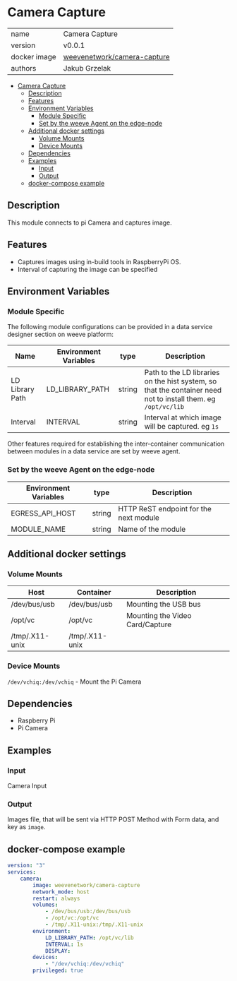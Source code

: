 # Camera Capture

|              |                                                                                     |
| ------------ | ----------------------------------------------------------------------------------- |
| name         | Camera Capture                                                                      |
| version      | v0.0.1                                                                              |
| docker image | [weevenetwork/camera-capture](https://hub.docker.com/r/weevenetwork/camera-capture) |
| authors      | Jakub Grzelak                                                                       |

- [Camera Capture](#camera-capture)
  - [Description](#description)
  - [Features](#features)
  - [Environment Variables](#environment-variables)
    - [Module Specific](#module-specific)
    - [Set by the weeve Agent on the edge-node](#set-by-the-weeve-agent-on-the-edge-node)
  - [Additional docker settings](#additional-docker-settings)
    - [Volume Mounts](#volume-mounts)
    - [Device Mounts](#device-mounts)
  - [Dependencies](#dependencies)
  - [Examples](#examples)
    - [Input](#input)
    - [Output](#output)
  - [docker-compose example](#docker-compose-example)

## Description

This module connects to pi Camera and captures image.

## Features

- Captures images using in-build tools in RaspberryPi OS.
- Interval of capturing the image can be specified

## Environment Variables

### Module Specific

The following module configurations can be provided in a data service designer section on weeve platform:

| Name            | Environment Variables | type   | Description                                                                                                   |
| --------------- | --------------------- | ------ | ------------------------------------------------------------------------------------------------------------- |
| LD Library Path | LD_LIBRARY_PATH       | string | Path to the LD libraries on the hist system, so that the container need not to install them. eg `/opt/vc/lib` |
| Interval        | INTERVAL              | string | Interval at which image will be captured. eg `1s`                                                             |


Other features required for establishing the inter-container communication between modules in a data service are set by weeve agent.

### Set by the weeve Agent on the edge-node

| Environment Variables | type   | Description                            |
| --------------------- | ------ | -------------------------------------- |
| EGRESS_API_HOST       | string | HTTP ReST endpoint for the next module |
| MODULE_NAME           | string | Name of the module                     |


## Additional docker settings
### Volume Mounts

| Host           | Container      | Description                     |
| -------------- | -------------- | ------------------------------- |
| /dev/bus/usb   | /dev/bus/usb   | Mounting the USB bus            |
| /opt/vc        | /opt/vc        | Mounting the Video Card/Capture |
| /tmp/.X11-unix | /tmp/.X11-unix |                                 |

### Device Mounts
`/dev/vchiq:/dev/vchiq` - Mount the Pi Camera
## Dependencies


* Raspberry Pi
* Pi Camera


## Examples

### Input
Camera Input
### Output

Images file, that will be sent via HTTP POST Method with Form data, and key as `image`.

## docker-compose example

```yml
version: "3"
services:
    camera:
        image: weevenetwork/camera-capture
        network_mode: host
        restart: always
        volumes:
            - /dev/bus/usb:/dev/bus/usb
            - /opt/vc:/opt/vc
            - /tmp/.X11-unix:/tmp/.X11-unix
        environment:
            LD_LIBRARY_PATH: /opt/vc/lib
            INTERVAL: 1s
            DISPLAY:
        devices:
            - "/dev/vchiq:/dev/vchiq"
        privileged: true
```
